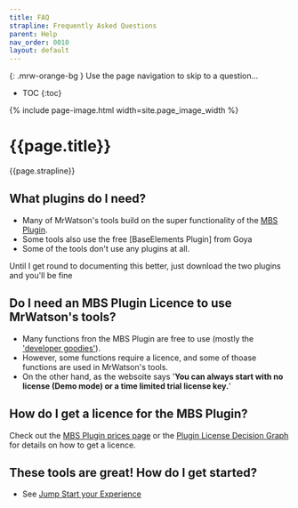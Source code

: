 ```yaml
---
title: FAQ
strapline: Frequently Asked Questions
parent: Help
nav_order: 0010
layout: default
---
```

{: .mrw-orange-bg }
Use the page navigation to skip to a question… 


- TOC
{:toc}

{% include page-image.html width=site.page_image_width %}

# {{page.title}}

{{page.strapline}}

## What plugins do I need?

- Many of MrWatson's tools build on the super functionality of the [MBS Plugin](https://www.monkeybreadsoftware.com/filemaker/).
- Some tools also use the free [BaseElements Plugin] from Goya
- Some of the tools don't use any plugins at all.

Until I get round to documenting this better, just download the two plugins and you'll be fine 

## Do I need an MBS Plugin Licence to use MrWatson's tools?

- Many functions fron the MBS Plugin are free to use (mostly the ['developer goodies'](https://www.mbsplugins.de/archive/2024-01-13/40_Goodies_in_MBS_Plugin/monkeybreadsoftware_blog_filemaker)).
- However, some functions require a licence, and some of thoase functions are used in MrWatson's tools.
- On the other hand, as the websoite says '**You can always start with no license (Demo mode) or a time limited trial license key.**'

## How do I get a licence for the MBS Plugin?

Check out the [MBS Plugin prices page](https://www.monkeybreadsoftware.com/filemaker/pricing.shtml) or the [Plugin License Decision Graph](https://www.mbsplugins.de/archive/2021-01-01/Plugin_License_Decision_Graph/monkeybreadsoftware_blog_filemaker) for details on how to get a licence.



## These tools are great! How do I get started?

- See [Jump Start your Experience](jump-start.html)
